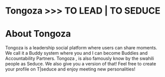 # Tongoza >>> TO LEAD | TO SEDUCE

# About Tongoza
Tongoza is a leadership social platform where users can share moments. We call it a Buddy system where you and I can become Buddies and Accountability Partners. 
Tongoza , is also famously know by the swahili people as Seduce. We also give you a version of that! 
Feel free to create your profile on T|seduce and enjoy meeting new personalities! 
